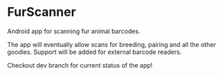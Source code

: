 # FurScanner
Android app for scanning fur animal barcodes. 


The app will eventually allow scans for breeding, pairing and all the other goodies. 
Support will be added for external barcode readers. 


Checkout dev branch for current status of the app!
